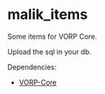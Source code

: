 # malik_items
Some items for VORP Core.


Upload the sql in your db.


Dependencies:

- <a href="https://github.com/VORPCORE/VORP-Core"> VORP-Core </a>
